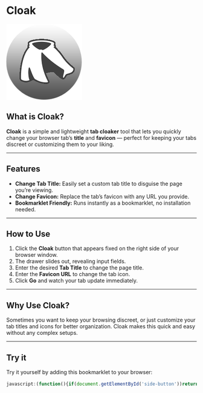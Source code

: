 # Cloak

![Cloak Logo](https://raw.githubusercontent.com/fu-ri/Cloak/refs/heads/main/Cloak.png)

## What is Cloak?

**Cloak** is a simple and lightweight **tab cloaker** tool that lets you quickly change your browser tab’s **title** and **favicon** — perfect for keeping your tabs discreet or customizing them to your liking.

---

## Features

- **Change Tab Title:** Easily set a custom tab title to disguise the page you’re viewing.
- **Change Favicon:** Replace the tab’s favicon with any URL you provide.
- **Bookmarklet Friendly:** Runs instantly as a bookmarklet, no installation needed.

---

## How to Use

1. Click the **Cloak** button that appears fixed on the right side of your browser window.
2. The drawer slides out, revealing input fields.
3. Enter the desired **Tab Title** to change the page title.
4. Enter the **Favicon URL** to change the tab icon.
5. Click **Go** and watch your tab update immediately.

---

## Why Use Cloak?

Sometimes you want to keep your browsing discreet, or just customize your tab titles and icons for better organization. Cloak makes this quick and easy without any complex setups.

---

## Try it

Try it yourself by adding this bookmarklet to your browser:

```js
javascript:(function(){if(document.getElementById('side-button'))return;var link=document.createElement('link');link.href="https://fonts.googleapis.com/css2?family=Fredoka+One&display=swap";link.rel="stylesheet";document.head.appendChild(link);var style=document.createElement(%27style%27);style.textContent="body{margin:0;height:100vh;}#side-button{position:fixed;top:50%;right:0;width:20px;height:50px;background-color:rgba(51,51,51,0.8);border-top-left-radius:12px;border-bottom-left-radius:12px;color:white;display:flex;align-items:center;justify-content:center;cursor:pointer;user-select:none;font-size:32px;transform:translateY(-50%);transition:right 0.3s ease;z-index:10000;}#side-button.moved{ } .chevron{display:inline-block;transition:transform 0.3s ease;}#side-button.moved .chevron{transform:rotate(180deg);}#side-drawer{position:fixed;top:50%;right:-280px;width:250px;height:400px;background-color:rgba(51,51,51,0.8);border-top-left-radius:24px;border-bottom-left-radius:24px;color:white;display:block;padding-top:70px;padding-left:15px;padding-right:15px;user-select:none;font-size:16px;transform:translateY(-50%);transition:right 0.3s ease;z-index:9999;}#side-drawer.moved{right:0;}#drawer-icon{position:absolute;top:5px;left:5px;width:50px;height:50px;background:linear-gradient(145deg,rgba(255,255,255,0.15),rgba(0,0,0,0.1));border-radius:16px;box-shadow:0 4px 6px rgba(0,0,0,0.2);backdrop-filter:blur(6px);-webkit-backdrop-filter:blur(6px);cursor:default;border:1px solid rgba(255,255,255,0.2);box-sizing:border-box;display:flex;align-items:center;justify-content:center;}#drawer-title{position:absolute;top:5px;left:50%;transform:translateX(-50%);font-family:'Fredoka One', cursive, sans-serif;font-size:40px;color:black;-webkit-text-stroke:1px white;user-select:none;pointer-events:none;}#drawer-description{font-family:sans-serif;font-size:14px;color:#ccc;margin-top:10px;margin-left:15px;margin-right:20px;line-height:1.4;text-align:left;position:relative;}.button{background-color:rgba(128,128,128,0.2);color:white;border:1px solid rgba(255,255,255,0.2);border-radius:8px;padding:6px 12px;font-size:28px;font-family:sans-serif;cursor:pointer;transition:background-color 0.2s ease;}.button:hover{background-color:rgba(128,128,128,0.35);}.button:focus{outline:none;box-shadow:0 0 0 3px rgba(128,128,128,0.6);}.textbox{width:100%;max-width:300px;padding:8px 12px;font-size:16px;font-family:Arial,sans-serif;border:2px solid rgba(200,200,200,0.3);border-radius:8px;background-color:rgba(30,30,30,0.6);color:#eee;box-sizing:border-box;transition:border-color 0.3s ease,box-shadow 0.3s ease,background-color 0.3s ease;backdrop-filter:blur(6px);-webkit-backdrop-filter:blur(6px);margin-top:10px;}.textbox::placeholder{color:rgba(200,200,200,0.5);}.textbox:focus{outline:none;border-color:rgba(128,128,128,0.8);box-shadow:0 0 10px rgba(128,128,128,0.7);background-color:rgba(40,40,40,0.8);}#thing-ask{font-family:sans-serif;font-size:14px;color:#ccc;margin-top:20px;margin-left:5px;margin-right:20px;line-height:1.4;text-align:left;}";document.head.appendChild(style);var btn=document.createElement('div');btn.id='side-button';btn.innerHTML='<span class="chevron">❰</span>';document.body.appendChild(btn);var drawer=document.createElement('div');drawer.id='side-drawer';drawer.innerHTML="<img src='https://raw.githubusercontent.com/fu-ri/Cloak/refs/heads/main/Cloakico.png' id='drawer-icon' /><div id='drawer-title'>Cloak</div><div id='drawer-description'><span><strong>A simple tab cloaker.</strong></span></div><div id='thing-ask'>Tab title here:</div><input id='tabTitle' type='text' class='textbox' placeholder='Type here...' /><div id='thing-ask'>Favicon URL here:</div><input id='favic' type='text' class='textbox' placeholder='Type here...' /><button id='go' class='button' style='font-size:14px;margin-top:5px;'>Go</button>";document.body.appendChild(drawer);btn.addEventListener('click',function(){btn.classList.toggle('moved');drawer.classList.toggle('moved');if(btn.classList.contains('moved')){btn.style.right=drawer.offsetWidth+'px';drawer.style.right='0';}else{btn.style.right='0';drawer.style.right='-280px';}});var goBtn=document.getElementById('go');goBtn.addEventListener('click',function(){var title=document.getElementById('tabTitle').value.trim();var favic=document.getElementById('favic').value.trim();if(title!==""){document.title=title;}if(favic!==""){var iconLink=document.querySelector("link[rel~='icon']");if(!iconLink){iconLink=document.createElement('link');iconLink.rel='icon';document.head.appendChild(iconLink);}iconLink.href=favic;}});})();
